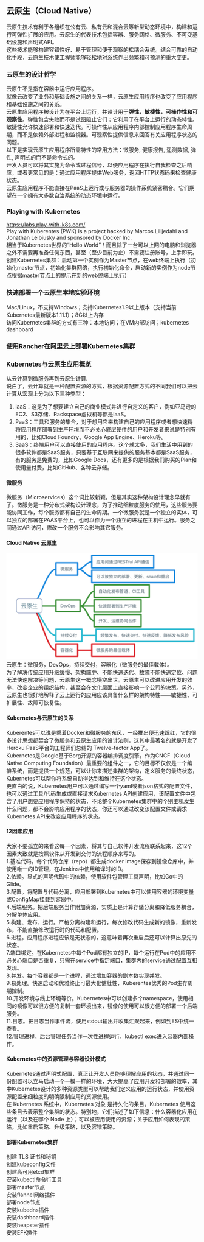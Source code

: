 ## 云原生（Cloud Native）     

云原生技术有利于各组织在公有云、私有云和混合云等新型动态环境中，构建和运行可弹性扩展的应用。云原生的代表技术包括容器、服务网格、微服务、不可变基础设施和声明式API。      
这些技术能够构建容错性好、易于管理和便于观察的松耦合系统。结合可靠的自动化手段，云原生技术使工程师能够轻松地对系统作出频繁和可预测的重大变更。     

### 云原生的设计哲学    
云原生不是指在容器中运行应用程序。   
就像云改变了业务和基础设施之间的关系一样，云原生应用程序也改变了应用程序和基础设施之间的关系。     
云原生应用程序被设计为在平台上运行，并设计用于<b>弹性，敏捷性，可操作性和可观察性</b>。弹性包含失败而不是试图阻止它们；它利用了在平台上运行的动态特性。敏捷性允许快速部署和快速迭代。可操作性从应用程序内部控制应用程序生命周期，而不是依赖外部进程和监视器。可观察性提供信息来回答有关应用程序状态的问题。         
以下是实现云原生应用程序所需特性的常用方法：微服务, 健康报告, 遥测数据, 弹性, 声明式的而不是命令式的。       
开发人员可以将其实施为命令或过程信号，以便应用程序在执行自我检查之后响应，或者更常见的是：通过应用程序提供Web服务，返回HTTP状态码来检查健康状态。     
云原生应用程序不能直接在PaaS上运行或与服务器的操作系统紧密耦合。它们期望在一个拥有大多数自治系统的动态环境中运行。     

### Playing with Kubernetes        
https://labs.play-with-k8s.com/     
Play with Kuberentes (PWK) is a project hacked by Marcos Lilljedahl and Jonathan Leibiusky and sponsored by Docker Inc.      
相当于Kubernetes世界的“Hello World”！而且除了一台可以上网的电脑和浏览器之外不需要再准备任何东西，甚至（至少目前为止）不需要注册账号，上手即玩。     
创建Kubernetes集群：启动第一个实例作为Master节点，在web终端上执行（初始化master节点，初始化集群网络，执行初始化命令，启动新的实例作为node节点根据master节点上的提示在新的web终端上执行）   

### 快速部署一个云原生本地实验环境     
Mac/Linux，不支持Windows；支持Kubernetes1.9以上版本（支持当前Kubernetes最新版本1.11.1）；8G以上内存      
访问Kubernetes集群的方式有三种：本地访问；在VM内部访问；kubernetes dashboard       

### 使用Rancher在阿里云上部署Kubernetes集群     


### Kubernetes与云原生应用概览     
从云计算到微服务再到云原生计算.      
说白了，云计算就是一种配置资源的方式，根据资源配置方式的不同我们可以把云计算从宏观上分为以下三种类型：     
1. IaaS：这是为了想要建立自己的商业模式并进行自定义的客户，例如亚马逊的EC2、S3存储、Rackspace虚拟机等都是IaaS。    
2. PaaS：工具和服务的集合，对于想用它来构建自己的应用程序或者想快速得将应用程序部署到生产环境而不必关心底层硬件的用户和开发者来说是特别有用的，比如Cloud Foundry、Google App Engine、Heroku等。     
3. SaaS：终端用户可以直接使用的应用程序。这个就太多，我们生活中用到的很多软件都是SaaS服务，只要基于互联网来提供的服务基本都是SaaS服务，有的服务是免费的，比如Google Docs，还有更多的是根据我们购买的Plan和使用量付费，比如GitHub、各种云存储。      
#### 微服务   
微服务（Microservices）这个词比较新颖，但是其实这种架构设计理念早就有了。微服务是一种分布式架构设计理念，为了推动细粒度服务的使用，这些服务要能协同工作，每个服务都有自己的生命周期。一个微服务就是一个独立的实体，可以独立的部署在PAAS平台上，也可以作为一个独立的进程在主机中运行。服务之间通过API访问，修改一个服务不会影响其它服务。     
#### Cloud Native 云原生    
![cloud native](https://github.com/zhou-1/State-Of-Art-Researches/blob/master/Kubernetes/imgs/1.PNG)     
云原生：微服务，DevOps，持续交付，容器化（微服务的最佳载体）。        
为了解决传统应用升级缓慢、架构臃肿、不能快速迭代、故障不能快速定位、问题无法快速解决等问题，云原生这一概念横空出世。云原生可以改进应用开发的效率，改变企业的组织结构，甚至会在文化层面上直接影响一个公司的决策。另外，云原生也很好地解释了云上运行的应用应该具备什么样的架构特性——敏捷性、可扩展性、故障可恢复性。            
#### Kubernetes与云原生的关系    
Kuberentes可以说是乘着Docker和微服务的东风，一经推出便迅速蹿红，它的很多设计思想都契合了微服务和云原生应用的设计法则，这其中最著名的就是开发了Heroku PaaS平台的工程师们总结的 Twelve-factor App了。       
Kubernetes是Google基于Borg开源的容器编排调度引擎，作为CNCF（Cloud Native Computing Foundation）最重要的组件之一，它的目标不仅仅是一个编排系统，而是提供一个规范，可以让你来描述集群的架构，定义服务的最终状态，Kubernetes可以帮你将系统自动得达到和维持在这个状态。     
更直白的说，Kubernetes用户可以通过编写一个yaml或者json格式的配置文件，也可以通过工具/代码生成或直接请求Kubernetes API创建应用，该配置文件中包含了用户想要应用程序保持的状态，不论整个Kubernetes集群中的个别主机发生什么问题，都不会影响应用程序的状态，你还可以通过改变该配置文件或请求Kubernetes API来改变应用程序的状态。       
#### 12因素应用     
大家不要孤立的来看这每一个因素，将其与自己软件开发流程联系起来，这12个因素大致就是按照软件从开发到交付的流程顺序来写的。       
1.基准代码。每个代码仓库（repo）都生成docker image保存到镜像仓库中，并使用唯一的ID管理，在Jenkins中使用编译时的ID。        
2.依赖。显式的声明代码中的依赖，使用软件包管理工具声明，比如Go中的Glide。        
3.配置。将配置与代码分离，应用部署到Kubernetes中可以使用容器的环境变量或ConfigMap挂载到容器中。       
4.后端服务。把后端服务当作附加资源，实质上是计算存储分离和降低服务耦合，分解单体应用。     
5.构建、发布、运行。严格分离构建和运行，每次修改代码生成新的镜像，重新发布，不能直接修改运行时的代码和配置。      
6.进程。应用程序进程应该是无状态的，这意味着再次重启后还可以计算出原先的状态。     
7.端口绑定。在Kubernetes中每个Pod都有独立的IP，每个运行在Pod中的应用不必关心端口是否重复，只需在service中指定端口，集群内的service通过配置互相发现。       
8.并发。每个容器都是一个进程，通过增加容器的副本数实现并发。    
9.易处理。快速启动和优雅终止可最大化健壮性，Kuberentes优秀的Pod生存周期控制。      
10.开发环境与线上环境等价。Kubernetes中可以创建多个namespace，使用相同的镜像可以很方便的复制一套环境出来，镜像的使用可以很方便的部署一个后端服务。    
11.日志。把日志当作事件流，使用stdout输出并收集汇聚起来，例如到ES中统一查看。      
12.管理进程。后台管理任务当作一次性进程运行，kubectl exec进入容器内部操作。        
#### Kubernetes中的资源管理与容器设计模式      
Kubernetes通过声明式配置，真正让开发人员能够理解应用的状态，并通过同一份配置可以立马启动一个一模一样的环境，大大提高了应用开发和部署的效率，其中Kubernetes设计的多种资源类型可以帮助我们定义应用的运行状态，并使用资源配置来细粒度的明确限制应用的资源使用。     
在 Kubernetes 系统中，Kubernetes 对象 是持久化的条目。Kubernetes 使用这些条目去表示整个集群的状态。特别地，它们描述了如下信息：什么容器化应用在运行（以及在哪个 Node 上）；可以被应用使用的资源；关于应用如何表现的策略，比如重启策略、升级策略，以及容错策略。     
#### 部署Kubernetes集群    
创建 TLS 证书和秘钥   
创建kubeconfig文件   
创建高可用etcd集群    
安装kubectl命令行工具    
部署master节点    
安装flannel网络插件    
部署node节点   
安装kubedns插件   
安装dashboard插件    
安装heapster插件   
安装EFK插件      


































